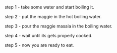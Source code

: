 step 1 - take some water and start boiling it.

step 2 - put the maggie in the hot boiling water.

step 3 - pour the maggie masala in the boiling water.

step 4 - wait until its gets properly cooked.

step 5 - now you are ready to eat.
